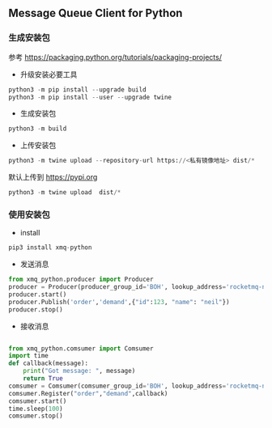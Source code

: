 ## Message Queue Client for Python

### 生成安装包
参考 https://packaging.python.org/tutorials/packaging-projects/

- 升级安装必要工具

```python
python3 -m pip install --upgrade build
python3 -m pip install --user --upgrade twine
```

- 生成安装包

```python
python3 -m build
```

- 上传安装包

```python
python3 -m twine upload --repository-url https://<私有镜像地址> dist/*
```

默认上传到 https://pypi.org

```python
python3 -m twine upload  dist/*
```

### 使用安装包

- install

```python
pip3 install xmq-python
```

- 发送消息

```python
from xmq_python.producer import Producer
producer = Producer(producer_group_id='BOH', lookup_address='rocketmq-ns.infra:9876')
producer.start()
producer.Publish('order','demand',{"id":123, "name": "neil"})
producer.stop()

```

- 接收消息

```python

from xmq_python.comsumer import Comsumer
import time
def callback(message):
    print("Got message: ", message)
    return True
comsumer = Comsumer(comsumer_group_id='BOH', lookup_address='rocketmq-ns.infra:9876')
comsumer.Register("order","demand",callback)
comsumer.start()
time.sleep(100)
comsumer.stop()
```
